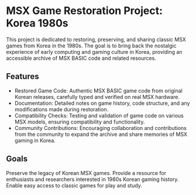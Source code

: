# MSX Game Restoration Project: Korea 1980s
This project is dedicated to restoring, preserving, and sharing classic MSX games from Korea in the 1980s. The goal is to bring back the nostalgic experience of early computing and gaming culture in Korea, providing an accessible archive of MSX BASIC code and related resources.

## Features
- Restored Game Code: Authentic MSX BASIC game code from original Korean releases, carefully typed and verified on real MSX hardware.
- Documentation: Detailed notes on game history, code structure, and any modifications made during restoration.
- Compatibility Checks: Testing and validation of game code on various MSX models, ensuring compatibility and functionality.
- Community Contributions: Encouraging collaboration and contributions from the community to expand the archive and share memories of MSX gaming in Korea.

## Goals
Preserve the legacy of Korean MSX games.
Provide a resource for enthusiasts and researchers interested in 1980s Korean gaming history.
Enable easy access to classic games for play and study.
